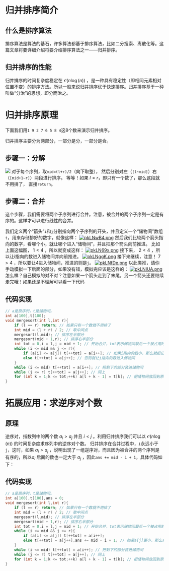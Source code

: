 # 归并排序简介

## 什么是排序算法

排序算法是算法的基石，许多算法都基于排序算法，比如二分搜索、离散化等。这篇文章将要详细介绍将要介绍排序算法之一——归并排序。

## 归并排序的性能

归并排序的时间复杂度稳定在 $\mathcal{O}(n \log(n))$ ，是一种具有稳定性（即相同元素相对位置不变）的排序方法。所以一般来说归并排序优于快速排序。归并排序基于一种叫做“分治”的思想，即分而治之。

# 归并排序原理

下面我们用`1 9 2 7 6 5 8 4`这8个数来演示归并排序。

归并排序主要分为两部分，一部分是分，一部分是合。

## 步骤一：分解

![](https://s21.ax1x.com/2024/07/29/pkLkTEj.png)
对于每个序列，取`mid=(l+r)/2`（向下取整）， 然后分别对左（`[l~mid]`）右（`[mid+1~r]`）两段进行排序。
等等！如果 $l = r$，即只有一个数了，那么这段就不用排了， 直接`return`。

## 步骤二：合并

这个步骤，我们需要将两个子序列进行合并。注意，被合并的两个子序列一定是有序的。这样才可以进行线性的合并。

我们定义两个“箭头”`i`和`j`分别指向两个子序列的开头，并且定义一个“储物间”数组`t`，用来存储排好的数字，就像这样：
[![pkLNwB4.png](https://s21.ax1x.com/2024/07/29/pkLNwB4.png)](https://imgse.com/i/pkLNwB4)
然后我们比较两个箭头指向的数字，看哪个小，就让哪个进入“储物间”，并且把那个箭头向前推进。
比如上面这幅图， $1 < 4$ ，所以就变成这样：
[![pkLN69x.png](https://s21.ax1x.com/2024/07/29/pkLN69x.png)](https://imgse.com/i/pkLN69x)
接下来， $2 < 4$ ，所以让i指向的数进入储物间并向前推进。
[![pkLNggK.png](https://s21.ax1x.com/2024/07/29/pkLNggK.png)](https://imgse.com/i/pkLNggK)
接下来继续，注意！ $7 > 4$ ，所以要让4进入储物间，推进的则是`j`。
[![pkLNfDe.png](https://s21.ax1x.com/2024/07/29/pkLNfDe.png)](https://imgse.com/i/pkLNfDe)
以此类推，请你手动模拟一下后面的部分，如果没有错，模拟完应该是这样的：
[![pkLNIUA.png](https://s21.ax1x.com/2024/07/29/pkLNIUA.png)](https://imgse.com/i/pkLNIUA)
怎么样？自己模拟的对不对？注意如果一个箭头走到了末尾，另一个箭头还要继续走完哦！如果还是不理解可以看一下代码

## 代码实现

```cpp
// a是原序列，t是储物间。
int a[100],t[100];
void mergesort(int l,int r){
    if (l == r) return; // 如果只有一个数就不用排了
    int mid = (l + r) / 2; // 取中间点
    mergesort(l,mid); // 排序左半部分
    mergesort(mid + 1,r); // 排序右半部分
    int tot = 0,i = l,j = mid + 1; // 开始合并，tot表示储物间最后一个被占用的位置
    while (i <= mid && j <= r){
        if (a[i] <= a[j]) t[++tot] = a[i++]; // 如果i指向的数小，那么就把它放入储物间
        else t[++tot] = a[j++]; // 否则就让j指向的数进入储物间
    }
    while (i <= mid) t[++tot] = a[i++]; // 把剩下的部分装进储物间
    while (j <= r) t[++tot] = a[j++]; // 同上
    for (int k = 1;k <= tot;++k) a[l + k - 1] = t[k]; // 把储物间放回到原序列
}
```

# 拓展应用：求逆序对个数

## 原理

逆序对，指数列中的两个数 $a_i  >  a_j$ 并且 $i < j$ 。利用归并排序我们可以以 $\mathcal{O}(n \log(n))$ 的时间复杂度求序列中的逆序对个数。
归并排序在合并过程中，`i`永远小于`j`，这时，如果 $a_i > a_j$ ，说明出现了一组逆序对，而且因为被合并的两个序列是有序的，所以$a_i$ 后面的数也一定大于 $a_j$ ，因此`ans += mid - i + 1`，具体代码如下：

## 代码实现

```cpp
// a是原序列，t是储物间。
int a[100],t[100],ans = 0;
void mergesort(int l,int r){
    if (l == r) return; // 如果只有一个数就不用排了
    int mid = (l + r) / 2; // 取中间点
    mergesort(l,mid); // 排序左半部分
    mergesort(mid + 1,r); // 排序右半部分
    int tot = 0,i = l,j = mid + 1; // 开始合并，tot表示储物间最后一个被占用的位置
    while (i <= mid && j <= r){
        if (a[i] <= a[j]) t[++tot] = a[i++];
        else t[++tot] = a[j++],ans += mid - i + 1; // 如果a[j]更小，那么就是发现了逆序对
    }
    while (i <= mid) t[++tot] = a[i++]; // 把剩下的部分装进储物间
    while (j <= r) t[++tot] = a[j++]; // 同上
    for (int k = 1;k <= tot;++k) a[l + k - 1] = t[k]; // 把储物间放回到原序列
}
```
